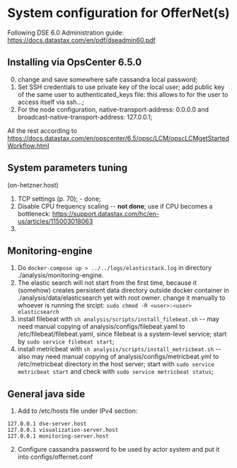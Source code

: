 # System configuration for OfferNet(s)
Following DSE 6.0 Administration guide:
https://docs.datastax.com/en/pdf/dseadmin60.pdf

## Installing via OpsCenter 6.5.0
0. change and save somewhere safe cassandra local password;
1. Set SSH credentials to use private key of the local user; add public key of the same user to authenticated_keys file: this allows to for the user to access itself via ssh...;
2. For the node configuration, native-transport-address: 0.0.0.0 and broadcast-native-transport-address: 127.0.0.1;


All the rest according to https://docs.datastax.com/en/opscenter/6.5/opsc/LCM/opscLCMgetStartedWorkflow.html

## System parameters tuning
(on-hetzner.host)

1. TCP settings (p. 70); - done;
2. Disable CPU frequency scaling -- **not done**; use if CPU becomes a bottleneck: https://support.datastax.com/hc/en-us/articles/115003018063
3. 

## Monitoring-engine

1. Do `docker-compose up > ../../logs/elasticstack.log` in directory ./analysis/monitoring-engine.
2. The elastic search will not start from the first time, because it (somehow) creates persistent data directory outside docker container in ./analysis/data/elasticsearch yet with root owner. change it manually to whoever is running the srcipt: `sudo chmod -R <user>:<user> elasticsearch` 
3. install filebeat with `sh analysis/scripts/install_filebeat.sh` -- may need manual copying of analysis/configs/filebeat.yaml to /etc/filebeat/filebeat.yaml, since filebeat is a system-level service; start by `sudo service filebeat start`;
4. install metricbeat with `sh analysis/scripts/install_metricbeat.sh` -- also may need manual copying of analysis/configs/metricbeat.yml to /etc/metricbeat directory in the host server; start with `sudo service metricbeat start` and check with `sudo service metricbeat status`;

## General java side

1. Add to /etc/hosts file under IPv4 section:
```
127.0.0.1 dse-server.host
127.0.0.1 visualization-server.host
127.0.0.1 monitoring-server.host

```
2. Configure cassandra password to be used by actor system and put it into configs/offernet.conf